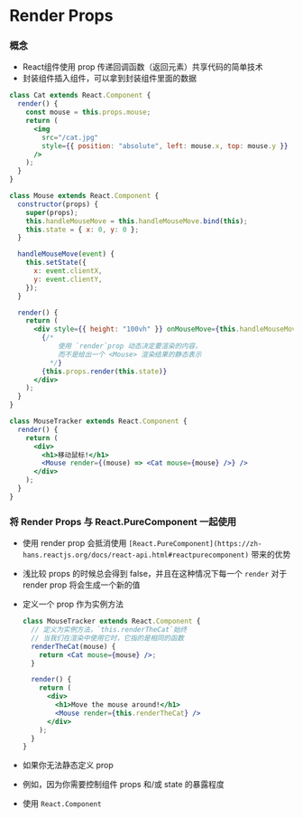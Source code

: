 # Render Props

### 概念

- React组件使用 prop 传递回调函数（返回元素）共享代码的简单技术
- 封装组件插入组件，可以拿到封装组件里面的数据

```jsx
class Cat extends React.Component {
  render() {
    const mouse = this.props.mouse;
    return (
      <img
        src="/cat.jpg"
        style={{ position: "absolute", left: mouse.x, top: mouse.y }}
      />
    );
  }
}

class Mouse extends React.Component {
  constructor(props) {
    super(props);
    this.handleMouseMove = this.handleMouseMove.bind(this);
    this.state = { x: 0, y: 0 };
  }

  handleMouseMove(event) {
    this.setState({
      x: event.clientX,
      y: event.clientY,
    });
  }

  render() {
    return (
      <div style={{ height: "100vh" }} onMouseMove={this.handleMouseMove}>
        {/*
            使用 `render`prop 动态决定要渲染的内容，
            而不是给出一个 <Mouse> 渲染结果的静态表示
          */}
        {this.props.render(this.state)}
      </div>
    );
  }
}

class MouseTracker extends React.Component {
  render() {
    return (
      <div>
        <h1>移动鼠标!</h1>
        <Mouse render={(mouse) => <Cat mouse={mouse} />} />
      </div>
    );
  }
}
```

### 将 Render Props 与 React.PureComponent 一起使用

- 使用 render prop 会抵消使用 `[React.PureComponent](https://zh-hans.reactjs.org/docs/react-api.html#reactpurecomponent)` 带来的优势
- 浅比较 props 的时候总会得到 false，并且在这种情况下每一个 `render` 对于 render prop 将会生成一个新的值
- 定义一个 prop 作为实例方法
    
    ```jsx
    class MouseTracker extends React.Component {
      // 定义为实例方法，`this.renderTheCat`始终
      // 当我们在渲染中使用它时，它指的是相同的函数
      renderTheCat(mouse) {
        return <Cat mouse={mouse} />;
      }
    
      render() {
        return (
          <div>
            <h1>Move the mouse around!</h1>
            <Mouse render={this.renderTheCat} />
          </div>
        );
      }
    }
    ```
    
- 如果你无法静态定义 prop
- 例如，因为你需要控制组件 props 和/或 state 的暴露程度
- 使用 `React.Component`